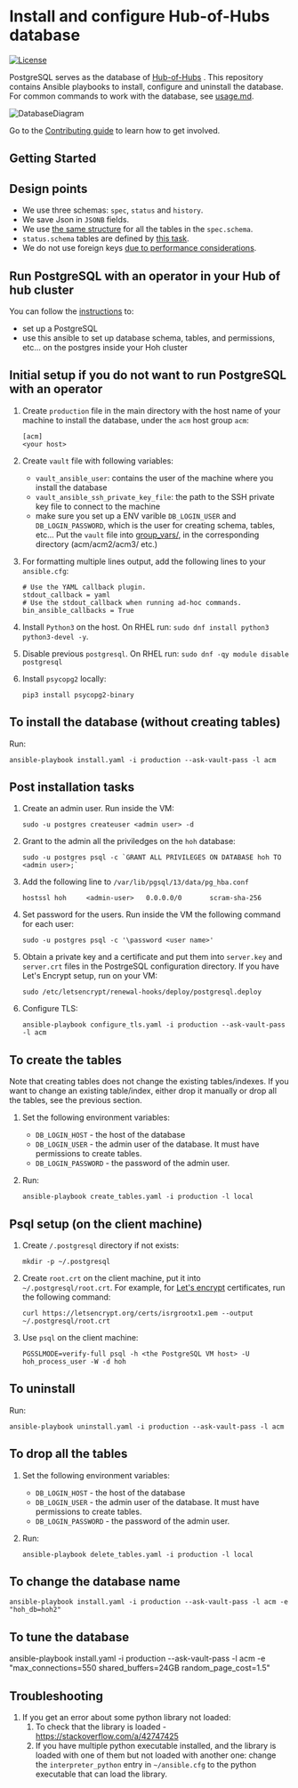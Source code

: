 # Install and configure Hub-of-Hubs database

[![License](https://img.shields.io/github/license/open-cluster-management/hub-of-hubs-postgresql)](/LICENSE)

PostgreSQL serves as the database of [Hub-of-Hubs](https://github.com/open-cluster-management/hub-of-hubs) . This repository contains Ansible playbooks to install, configure and uninstall the database. For common commands to work with the database, see [usage.md](usage.md).

![DatabaseDiagram](images/HubOfHubsDatabase.png)

Go to the [Contributing guide](CONTRIBUTING.md) to learn how to get involved.

## Getting Started

## Design points

* We use three schemas: `spec`, `status` and `history`.
* We save Json in `JSONB` fields.
* We use [the same structure](https://github.com/open-cluster-management/hub-of-hubs-postgresql/blob/main/roles/install/tasks/create_spec_table.yaml) for all the tables in the `spec.schema`.
* `status.schema` tables are defined by [this task](roles/install/tasks/create_status_tables.yaml).
* We do not use foreign keys [due to performance considerations](http://bonesmoses.org/2014/05/14/foreign-keys-are-not-free/).

## Run PostgreSQL with an operator in your Hub of hub cluster
You can follow the [instructions](./pgo/README.md) to:
- set up a PostgreSQL
- use this ansible to set up database schema, tables, and permissions, etc... on the postgres inside your Hoh cluster

## Initial setup if you do not want to run PostgreSQL with an operator

1.  Create `production` file in the main directory with the host name of your machine to install the database, under the `acm` host group `acm`:

    ```
    [acm]
    <your host>
    ```

1.  Create `vault` file with following variables:
    - `vault_ansible_user`: contains the user of the machine where you install the database
    - `vault_ansible_ssh_private_key_file`: the path to the SSH private key file to connect to the machine
	- make sure you set up a ENV varible `DB_LOGIN_USER` and `DB_LOGIN_PASSWORD`, which is the user for creating schema, tables, etc...
    Put the `vault` file into [group_vars/](group_vars/), in the corresponding directory (acm/acm2/acm3/ etc.)

1.  For formatting multiple lines output, add the following lines to your `ansible.cfg`:

    ```
    # Use the YAML callback plugin.
    stdout_callback = yaml
    # Use the stdout_callback when running ad-hoc commands.
    bin_ansible_callbacks = True
    ```

1.  Install `Python3` on the host. On RHEL run: `sudo dnf install python3 python3-devel -y`.

1.  Disable previous `postgresql`. On RHEL run:  `sudo dnf -qy module disable postgresql`

1.  Install `psycopg2` locally:

    ```
    pip3 install psycopg2-binary
    ```

## To install the database (without creating tables)

Run:

```
ansible-playbook install.yaml -i production --ask-vault-pass -l acm
```

## Post installation tasks

1.  Create an admin user. Run inside the VM:

    ```
    sudo -u postgres createuser <admin user> -d
    ```

1.  Grant to the admin all the priviledges on the `hoh` database:

    ```
    sudo -u postgres psql -c `GRANT ALL PRIVILEGES ON DATABASE hoh TO <admin user>;`
    ```

1.  Add the following line to `/var/lib/pgsql/13/data/pg_hba.conf`

    ```
    hostssl hoh     <admin-user>   0.0.0.0/0       scram-sha-256
    ```

1.  Set password for the users. Run inside the VM the following command for each user:

    ```
    sudo -u postgres psql -c '\password <user name>'
    ```

1.  Obtain a private key and a certificate and put them into `server.key` and `server.crt` files in the PostrgeSQL configuration directory.
    If you have Let's Encrypt setup, run on your VM:

    ```
    sudo /etc/letsencrypt/renewal-hooks/deploy/postgresql.deploy
    ```

1.  Configure TLS:

    ```
    ansible-playbook configure_tls.yaml -i production --ask-vault-pass -l acm
    ```
## To create the tables

Note that creating tables does not change the existing tables/indexes. If you want to change an existing table/index, either drop it manually or drop all the tables, see the previous section.

1.  Set the following environment variables:

    *  `DB_LOGIN_HOST` - the host of the database
    *  `DB_LOGIN_USER` - the admin user of the database. It must have permissions to create tables.
    *  `DB_LOGIN_PASSWORD` - the password of the admin user.

1. Run:

   ```
   ansible-playbook create_tables.yaml -i production -l local
   ```

## Psql setup (on the client machine)

1.  Create `/.postgresql` directory if not exists:

    ```
    mkdir -p ~/.postgresql
    ```

1.  Create `root.crt` on the client machine, put it into `~/.postgresql/root.crt`. For example, for
[Let's encrypt](https://letsencrypt.org/) certificates, run the following command:

    ```
    curl https://letsencrypt.org/certs/isrgrootx1.pem --output ~/.postgresql/root.crt
    ```


1.  Use `psql` on the client machine:

    ```
    PGSSLMODE=verify-full psql -h <the PostgreSQL VM host> -U hoh_process_user -W -d hoh
    ```

## To uninstall

Run:

```
ansible-playbook uninstall.yaml -i production --ask-vault-pass -l acm
```

## To drop all the tables

1.  Set the following environment variables:

    *  `DB_LOGIN_HOST` - the host of the database
    *  `DB_LOGIN_USER` - the admin user of the database. It must have permissions to create tables.
    *  `DB_LOGIN_PASSWORD` - the password of the admin user.

1.  Run:

    ```
    ansible-playbook delete_tables.yaml -i production -l local
    ```

## To change the database name

```
ansible-playbook install.yaml -i production --ask-vault-pass -l acm -e "hoh_db=hoh2"
```

## To tune the database

ansible-playbook install.yaml -i production --ask-vault-pass -l acm -e "max_connections=550 shared_buffers=24GB random_page_cost=1.5"

## Troubleshooting

1.  If you get an error about some python library not loaded:
    1. To check that the library is loaded - https://stackoverflow.com/a/42747425
    1. If you have multiple python executable installed, and the library is loaded with one of them but not loaded with another one:
 change the `interpreter_python` entry in `~/ansible.cfg` to the python executable that can load the library.
